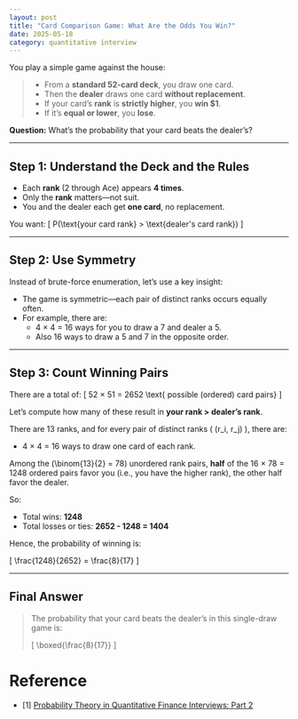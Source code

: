 ```yaml
---
layout: post
title: "Card Comparison Game: What Are the Odds You Win?"
date: 2025-05-18
category: quantitative interview
---
```


You play a simple game against the house:

> - From a **standard 52-card deck**, you draw one card.  
> - Then the **dealer** draws one card **without replacement**.  
> - If your card’s **rank** is **strictly higher**, you **win \$1**.  
> - If it’s **equal or lower**, you **lose**.

**Question:** What’s the probability that your card beats the dealer’s?

---

## Step 1: Understand the Deck and the Rules

- Each **rank** (2 through Ace) appears **4 times**.
- Only the **rank** matters—not suit.
- You and the dealer each get **one card**, no replacement.

You want:
\[
P(\text{your card rank} > \text{dealer's card rank})
\]

---

## Step 2: Use Symmetry

Instead of brute-force enumeration, let’s use a key insight:

- The game is symmetric—each pair of distinct ranks occurs equally often.
- For example, there are:
  - 4 × 4 = 16 ways for you to draw a 7 and dealer a 5.
  - Also 16 ways to draw a 5 and 7 in the opposite order.

---

## Step 3: Count Winning Pairs

There are a total of:
\[
52 × 51 = 2652 \text{ possible (ordered) card pairs}
\]

Let’s compute how many of these result in **your rank > dealer’s rank**.

There are 13 ranks, and for every pair of distinct ranks \( (r_i, r_j) \), there are:

- 4 × 4 = 16 ways to draw one card of each rank.

Among the \(\binom{13}{2} = 78\) unordered rank pairs, **half** of the 16 × 78 = 1248 ordered pairs favor you (i.e., you have the higher rank), the other half favor the dealer.

So:
- Total wins: **1248**
- Total losses or ties: **2652 - 1248 = 1404**

Hence, the probability of winning is:

\[
\frac{1248}{2652} = \frac{8}{17}
\]

---

## Final Answer

> The probability that your card beats the dealer’s in this single-draw game is:
>
> \[
> \boxed{\frac{8}{17}}
> \]

# Reference

* [1] [Probability Theory in Quantitative Finance Interviews: Part 2](https://medium.com/@yinningzengsteven/probability-theory-in-quantitative-finance-interviews-part-2-ce0b38fb622f)